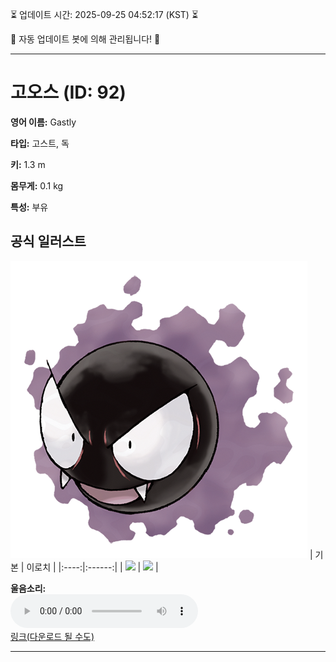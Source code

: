
⏳ 업데이트 시간: 2025-09-25 04:52:17 (KST) ⏳

🤖 자동 업데이트 봇에 의해 관리됩니다! 🤖

---

# 고오스 (ID: 92)
**영어 이름:** Gastly

**타입:** 고스트, 독

**키:** 1.3 m

**몸무게:** 0.1 kg

**특성:** 부유

## 공식 일러스트
![](https://raw.githubusercontent.com/PokeAPI/sprites/master/sprites/pokemon/other/official-artwork/92.png)
| 기본 | 이로치 |
|:----:|:------:|
| <img src="http://play.pokemonshowdown.com/sprites/ani/gastly.gif" width="200"> | <img src="http://play.pokemonshowdown.com/sprites/ani-shiny/gastly.gif" width="200"> |

**울음소리:**<br><audio controls src="https://raw.githubusercontent.com/PokeAPI/cries/main/cries/pokemon/latest/92.ogg"></audio><br> [링크(다운로드 될 수도)](https://raw.githubusercontent.com/PokeAPI/cries/main/cries/pokemon/latest/92.ogg)


---
